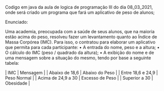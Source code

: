 Codigo em java da aula de logica de programação III do dia 08_03_2021, onde será criado um programa que fará um aplicativo de peso de alunos;

Enunciado:

Uma academia, preocupada com a saúde de seus alunos, que na maioria estão acima do peso, resolveu fazer um
levantamento quanto ao Índice de Massa Corpórea (IMC). Para isso, o contratou para elaborar um aplicativo que
permita para cada participante:
• A entrada do nome, peso e a altura;
• O cálculo do IMC (peso / quadrado da altura);
• A exibição do nome e de uma mensagem sobre a situação do mesmo, tendo por base a seguinte tabela:

|        IMC          |     Mensagem     |
| Abaixo de 18,6      | Abaixo do Peso   |
| Entre 18,6 e 24,9   | Peso Normal      |
| Acima de 24,9 a 30  | Excesso de Peso  |
| Superior a 30       | Obesidade        |
